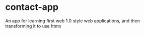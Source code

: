 # contact-app
An app for learning first web 1.0 style web applications, and then transforming it to use htmx

